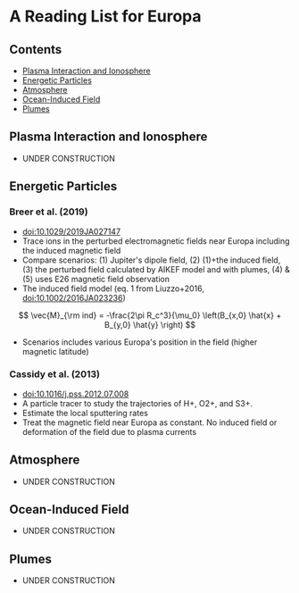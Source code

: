 # A Reading List for Europa
<!--
### et al. ()
- [doi:]()
-->

## Contents
- [Plasma Interaction and Ionosphere](#plasma-interaction-and-ionosphere)
- [Energetic Particles](#energetic-particles)
- [Atmosphere](#atmosphere)
- [Ocean-Induced Field](#ocean-induced-field)
- [Plumes](#plumes)

## Plasma Interaction and Ionosphere
- UNDER CONSTRUCTION

## Energetic Particles

### Breer et al. (2019)
- [doi:10.1029/2019JA027147](https://doi.org/10.1029/2019JA027147)
- Trace ions in the perturbed electromagnetic fields near Europa including the induced magnetic field
- Compare scenarios: (1) Jupiter's dipole field, (2) (1)+the induced field, (3) the perturbed field calculated by AIKEF model and with plumes, (4) & (5) uses E26 magnetic field observation
- The induced field model (eq. 1 from Liuzzo+2016, [doi:10.1002/2016JA023236](https://doi.org/10.1002/2016JA023236))

$$
\vec{M}_{\rm ind} = -\frac{2\pi R_c^3}{\mu_0} \left(B_{x,0} \hat{x} + B_{y,0} \hat{y} \right)
$$


- Scenarios includes various Europa's position in the field (higher magnetic latitude)


### Cassidy et al. (2013)
- [doi:10.1016/j.pss.2012.07.008](https://doi.org/10.1016/j.pss.2012.07.008)
- A particle tracer to study the trajectories of H+, O2+, and S3+.
- Estimate the local sputtering rates
- Treat the magnetic field near Europa as constant. No induced field or deformation of the field due to plasma currents

## Atmosphere
- UNDER CONSTRUCTION

## Ocean-Induced Field
- UNDER CONSTRUCTION

## Plumes
- UNDER CONSTRUCTION